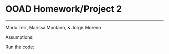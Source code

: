 # OOAD Homework/Project 2
___

Marlo Terr, Marissa Montano, & Jorge Moreno

Assumptions: 

Run the code: 

>> 